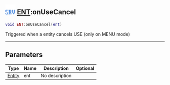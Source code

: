 ## <img src="../../.gitbook/assets/server.png" width="32" height="32" /> [ENT](../ent/README.md):onUseCancel

```lua
void ENT:onUseCancel(ent)
```

Triggered when a entity cancels USE (only on MENU mode)<br>

-----------------
## Parameters

| Type   | Name | Description | Optional |
| ------ | ---- | ----------- | -------: |
| [Entity](../entity/README.md) | ent | No description |  |
